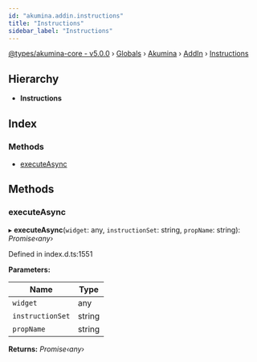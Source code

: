 ```yaml
---
id: "akumina.addin.instructions"
title: "Instructions"
sidebar_label: "Instructions"
---
```


[@types/akumina-core - v5.0.0](../index.md) › [Globals](../globals.md) › [Akumina](../modules/akumina.md) › [AddIn](../modules/akumina.addin.md) › [Instructions](akumina.addin.instructions.md)

## Hierarchy

* **Instructions**

## Index

### Methods

* [executeAsync](akumina.addin.instructions.md#executeasync)

## Methods

###  executeAsync

▸ **executeAsync**(`widget`: any, `instructionSet`: string, `propName`: string): *Promise‹any›*

Defined in index.d.ts:1551

**Parameters:**

Name | Type |
------ | ------ |
`widget` | any |
`instructionSet` | string |
`propName` | string |

**Returns:** *Promise‹any›*
